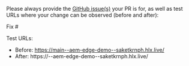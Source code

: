 Please always provide the [GitHub issue(s)](../issues) your PR is for, as well as test URLs where your change can be observed (before and after):

Fix #<gh-issue-id>

Test URLs:
- Before: https://main--aem-edge-demo--saketkrnph.hlx.live/
- After: https://<branch>--aem-edge-demo--saketkrnph.hlx.live/
